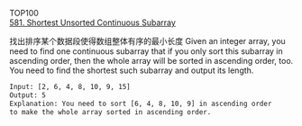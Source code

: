TOP100  
[581. Shortest Unsorted Continuous Subarray](https://leetcode.com/problems/shortest-unsorted-continuous-subarray/)

找出排序某个数据段使得数组整体有序的最小长度
Given an integer array, you need to find one continuous subarray that
 if you only sort this subarray in ascending order, then the whole 
array will be sorted in ascending order, too.
You need to find the shortest such subarray and output its length.  
  
  
```html
Input: [2, 6, 4, 8, 10, 9, 15]
Output: 5
Explanation: You need to sort [6, 4, 8, 10, 9] in ascending order
to make the whole array sorted in ascending order.
```